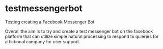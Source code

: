 # testmessengerbot
Testing creating a Facebook Messenger Bot

Overall the aim is to try and create a test messenger bot on the facebook platform that can utilize simple natural processing to respond to quieries for a fictional company for user support.
